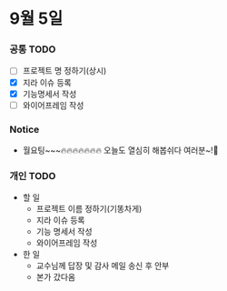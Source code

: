 # 9월 5일

### 공통 TODO

- [ ]  프로젝트 명 정하기(상시)
- [x]  지라 이슈 등록
- [x]  기능명세서 작성
- [ ]  와이어프레임 작성

### Notice

* 월요팅~~~🔥🔥🔥🔥🔥🔥🔥 오늘도 열심히 해봅쉬다 여러분~!🚴

### 개인 TODO
* 할 일
    - 프로젝트 이름 정하기(기똥차게)
    - 지라 이슈 등록
    - 기능 명세서 작성
    - 와이어프레임 작성
* 한 일
    - 교수님께 답장 및 감사 메일 송신 후 안부
    - 본가 갔다옴